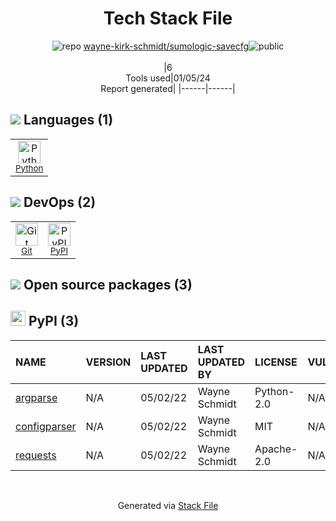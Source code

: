 <!--
&lt;--- Readme.md Snippet without images Start ---&gt;
## Tech Stack
wayne-kirk-schmidt/sumologic-savecfg is built on the following main stack:

- [Python](https://www.python.org) – Languages

Full tech stack [here](/techstack.md)

&lt;--- Readme.md Snippet without images End ---&gt;

&lt;--- Readme.md Snippet with images Start ---&gt;
## Tech Stack
wayne-kirk-schmidt/sumologic-savecfg is built on the following main stack:

- <img width='25' height='25' src='https://img.stackshare.io/service/993/pUBY5pVj.png' alt='Python'/> [Python](https://www.python.org) – Languages

Full tech stack [here](/techstack.md)

&lt;--- Readme.md Snippet with images End ---&gt;
-->
<div align="center">

# Tech Stack File
![](https://img.stackshare.io/repo.svg "repo") [wayne-kirk-schmidt/sumologic-savecfg](https://github.com/wayne-kirk-schmidt/sumologic-savecfg)![](https://img.stackshare.io/public_badge.svg "public")
<br/><br/>
|6<br/>Tools used|01/05/24 <br/>Report generated|
|------|------|
</div>

## <img src='https://img.stackshare.io/languages.svg'/> Languages (1)
<table><tr>
  <td align='center'>
  <img width='36' height='36' src='https://img.stackshare.io/service/993/pUBY5pVj.png' alt='Python'>
  <br>
  <sub><a href="https://www.python.org">Python</a></sub>
  <br>
  <sub></sub>
</td>

</tr>
</table>

## <img src='https://img.stackshare.io/devops.svg'/> DevOps (2)
<table><tr>
  <td align='center'>
  <img width='36' height='36' src='https://img.stackshare.io/service/1046/git.png' alt='Git'>
  <br>
  <sub><a href="http://git-scm.com/">Git</a></sub>
  <br>
  <sub></sub>
</td>

<td align='center'>
  <img width='36' height='36' src='https://img.stackshare.io/service/12572/-RIWgodF_400x400.jpg' alt='PyPI'>
  <br>
  <sub><a href="https://pypi.org/">PyPI</a></sub>
  <br>
  <sub></sub>
</td>

</tr>
</table>


## <img src='https://img.stackshare.io/group.svg' /> Open source packages (3)</h2>

## <img width='24' height='24' src='https://img.stackshare.io/service/12572/-RIWgodF_400x400.jpg'/> PyPI (3)

|NAME|VERSION|LAST UPDATED|LAST UPDATED BY|LICENSE|VULNERABILITIES|
|:------|:------|:------|:------|:------|:------|
|[argparse](https://pypi.org/project/argparse)|N/A|05/02/22|Wayne Schmidt |Python-2.0|N/A|
|[configparser](https://pypi.org/project/configparser)|N/A|05/02/22|Wayne Schmidt |MIT|N/A|
|[requests](https://pypi.org/project/requests)|N/A|05/02/22|Wayne Schmidt |Apache-2.0|N/A|

<br/>
<div align='center'>

Generated via [Stack File](https://github.com/marketplace/stack-file)
